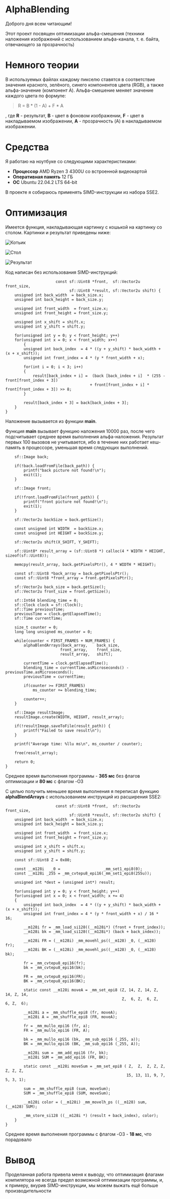 # AlphaBlending

Доброго дня всем читающим!

Этот проект посвящен оптимизации альфа-смешения (техники наложения изображений с использованием альфа-канала, т. е. байта, отвечающего за прозрачность)

# Немного теории

В используемых файлах каждому пикселю ставятся в соответствие значения красного, зелёного, синего компонентов цвета (RGB), а также альфа-значение (компонент A). Альфа-смешение меняет значение каждого цвета по формуле:

> R = B * (1 - A) + F * A

 , где **R** - результат, **B** - цвет в фоновом изображении, **F** - цвет в накладываемом изображении, **A** - прозрачность (A) в накладываемом изображении.

 # Средства

Я работаю на ноутбуке со следующими характеристиками:
 - **Процессор** AMD Ryzen 3 4300U со встроенной видеокартой
 - **Оперативная память** 12 ГБ
 - **ОС** Ubuntu 22.04.2 LTS 64-bit
 
В проекте я собираюсь применять SIMD-инструкции из набора SSE2.

 # Оптимизация

Имеется функция, накладывающая картинку с кошькой на картинку со столом. Картинки и результат приведены ниже:

![Котьик](Pictures/AskhatCat.bmp)

![Стол](Pictures/Table.bmp)

![Результат](Pictures/Result.bmp)

Код написан без использования SIMD-инструкций:

```void alphaBlendArrays(const sf::Uint8 *back,   sf::Vector2u back_size,
                      const sf::Uint8 *front,  sf::Vector2u front_size,
                            sf::Uint8 *result, sf::Vector2u shift) {
    unsigned int back_width  = back_size.x;
    unsigned int back_height = back_size.y;

    unsigned int front_width  = front_size.x;
    unsigned int front_height = front_size.y;

    unsigned int x_shift = shift.x;
    unsigned int y_shift = shift.y;

    for(unsigned int y = 0; y < front_height; y++)
    for(unsigned int x = 0; x < front_width; x++) 
        {
        unsigned int back_index  = 4 * ((y + y_shift) * back_width + (x + x_shift));
        unsigned int front_index = 4 * (y * front_width + x);

        for(int i = 0; i < 3; i++) 
        {
            result[back_index + i] =  (back [back_index + i]  * (255 - front[front_index + 3]) 
                                     + front[front_index + i] *        front[front_index + 3]) >> 8;
        }

        result[back_index + 3] = back[back_index + 3];
    }
}
```

Наложение вызывается из функции **main**. 

Функция **main** вызывает функцию наложения 10000 раз, после чего подсчитывает среднее время выполнения альфа-наложения. Результат первых 100 вызовов не учитывается, ибо в течение них работает кеш-память в процессоре, уменьшая время следующих выполнений.

```int main() {
    sf::Image back;

    if(!back.loadFromFile(back_path)) {
        printf("back picture not found!\n");
        exit(1);
    }

    sf::Image front;

    if(!front.loadFromFile(front_path)) {
        printf("front picture not found!\n");
        exit(1);
    }

    sf::Vector2u backSize = back.getSize();

    const unsigned int WIDTH  = backSize.x;
    const unsigned int HEIGHT = backSize.y;

    sf::Vector2u shift(X_SHIFT, Y_SHIFT);

    sf::Uint8* result_array = (sf::Uint8 *) calloc(4 * WIDTH * HEIGHT, sizeof(sf::Uint8));

    memcpy(result_array, back.getPixelsPtr(), 4 * WIDTH * HEIGHT);  

    const sf::Uint8 *back_array = back.getPixelsPtr();
    const sf::Uint8 *front_array = front.getPixelsPtr();

    sf::Vector2u back_size = back.getSize();
    sf::Vector2u front_size = front.getSize();

    sf::Int64 blending_time = 0;
    sf::Clock clock = sf::Clock();
    sf::Time previousTime;
    previousTime = clock.getElapsedTime();
    sf::Time currentTime;

    size_t counter = 0;
    long long unsigned ms_counter = 0;

    while(counter < FIRST_FRAMES + NUM_FRAMES) {
        alphaBlendArrays(back_array,    back_size,
                        front_array,    front_size,
                        result_array,   shift);

        currentTime = clock.getElapsedTime();
        blending_time = currentTime.asMicroseconds() - previousTime.asMicroseconds(); 
        previousTime = currentTime;

        if(counter >= FIRST_FRAMES)
            ms_counter += blending_time;
        
        counter++;
    }

    sf::Image resultImage;
    resultImage.create(WIDTH, HEIGHT, result_array);

    if(!resultImage.saveToFile(result_path)) {
        printf("Failed to save result\n");
    }

    printf("Average time: %llu ms\n", ms_counter / counter);

    free(result_array);

    return 0;
}
```

Среднее время выполнения программы - **365 мс** без флагов оптимизации и **80 мс** с флагом -O3

С целью получить меньшее время выполнения я переписал функцию **alphaBlendArrays** с использованием инструкций из расширения SSE2:

```void alphaBlendArrays(const sf::Uint8 *back,   sf::Vector2u back_size,
                      const sf::Uint8 *front,  sf::Vector2u front_size,
                            sf::Uint8 *result, sf::Vector2u shift) {
    unsigned int back_width  = back_size.x;
    unsigned int back_height = back_size.y;

    unsigned int front_width  = front_size.x;
    unsigned int front_height = front_size.y;

    unsigned int x_shift = shift.x;
    unsigned int y_shift = shift.y;

    const sf::Uint8 Z = 0x80;

    const __m128i   _0 =                   _mm_set1_epi8(0);
    const __m128i _255 = _mm_cvtepu8_epi16(_mm_set1_epi8(255u));

    unsigned int *dest = (unsigned int*) result;

    for(unsigned int y = 0; y < front_height; y++)
    for(unsigned int x = 0; x < front_width; x += 4) 
    {
        unsigned int back_index  = 4 * ((y + y_shift) * back_width + (x + x_shift));
        unsigned int front_index = 4 * (y * front_width + x) / 16 * 16;

        __m128i fr = _mm_load_si128((__m128i*) (front + front_index));
        __m128i bk = _mm_load_si128((__m128i*) (back + back_index));

        __m128i FR = (__m128i) _mm_movehl_ps((__m128) _0, (__m128) fr);
        __m128i BK = (__m128i) _mm_movehl_ps((__m128) _0, (__m128) bk);

        fr = _mm_cvtepu8_epi16(fr);
        bk = _mm_cvtepu8_epi16(bk);

        FR = _mm_cvtepu8_epi16(FR);
        BK = _mm_cvtepu8_epi16(BK);

        static const __m128i moveA = _mm_set_epi8 (Z, 14, Z, 14, Z, 14, Z, 14,
                                                   Z,  6, Z,  6, Z,  6, Z,  6);

        __m128i a = _mm_shuffle_epi8 (fr, moveA);                               
        __m128i A = _mm_shuffle_epi8 (FR, moveA);

        fr = _mm_mullo_epi16 (fr, a);                                        
        FR = _mm_mullo_epi16 (FR, A);

        bk = _mm_mullo_epi16 (bk, _mm_sub_epi16 (_255, a));                      
        BK = _mm_mullo_epi16 (BK, _mm_sub_epi16 (_255, A));

        __m128i sum = _mm_add_epi16 (fr, bk);                                 
        __m128i SUM = _mm_add_epi16 (FR, BK);

        static const __m128i moveSum = _mm_set_epi8 ( Z,  Z,  Z, Z, Z, Z, Z, Z,
                                                     15, 13, 11, 9, 7, 5, 3, 1);

        sum = _mm_shuffle_epi8 (sum, moveSum);                                  
        SUM = _mm_shuffle_epi8 (SUM, moveSum);

        __m128i color = (__m128i) _mm_movelh_ps ((__m128) sum, (__m128) SUM);   

        _mm_store_si128 ((__m128i *) (result + back_index), color);
    }
}
```

Среднее время выполнения программы с флагом -O3 - **18 мс**, что порадовало

 # Вывод

Проделанная работа привела меня к выводу, что оптимизация флагами компилятора не всегда предел возможной оптимизации программы, и, к примеру, вкурив SIMD-инструкции, мы можем выжать ещё больше производительности